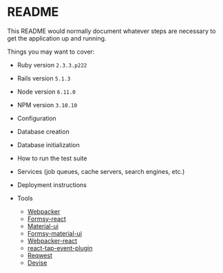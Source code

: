 # README

This README would normally document whatever steps are necessary to get the
application up and running.

Things you may want to cover:

* Ruby version
  `2.3.3.p222`
* Rails version
  `5.1.3`
* Node version
  `6.11.0`
* NPM version
  `3.10.10`

* Configuration

* Database creation

* Database initialization

* How to run the test suite

* Services (job queues, cache servers, search engines, etc.)

* Deployment instructions

* Tools
  * [Webpacker](https://github.com/rails/webpacker)
  * [Formsy-react](https://github.com/christianalfoni/formsy-react)
  * [Material-ui](https://github.com/callemall/material-ui)
  * [Formsy-material-ui](https://github.com/rojobuffalo/formsy-material-ui)
  * [Webpacker-react](https://github.com/renchap/webpacker-react)
  * [react-tap-event-plugin](https://github.com/zilverline/react-tap-event-plugin)
  * [Reqwest](https://github.com/ded/reqwest)
  * [Devise](https://github.com/plataformatec/devise)
